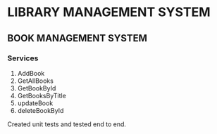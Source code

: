 # LIBRARY MANAGEMENT SYSTEM

## BOOK MANAGEMENT SYSTEM

### Services

1. AddBook
2. GetAllBooks
3. GetBookById
4. GetBooksByTitle
5. updateBook
6. deleteBookById

Created unit tests and tested end to end.
